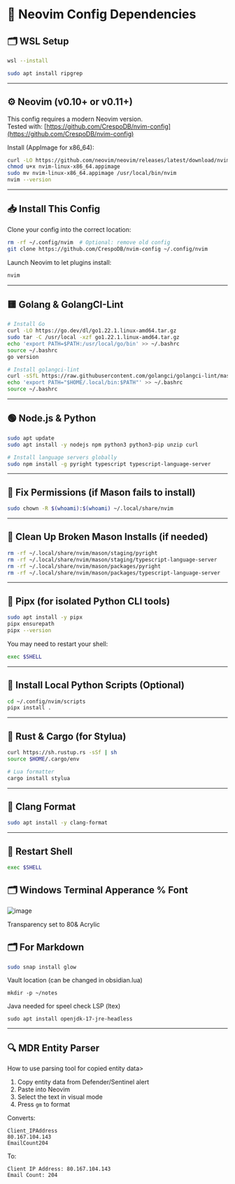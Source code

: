 # 🧱 Neovim Config Dependencies

## 🗂️ WSL Setup

```bash
wsl --install
```
```bash
sudo apt install ripgrep
```
---

## ⚙️ Neovim (v0.10+ or v0.11+)
This config requires a modern Neovim version.  
Tested with: [https://github.com/CrespoDB/nvim-config](https://github.com/CrespoDB/nvim-config)

Install (AppImage for x86_64):

```bash
curl -LO https://github.com/neovim/neovim/releases/latest/download/nvim-linux-x86_64.appimage
chmod u+x nvim-linux-x86_64.appimage
sudo mv nvim-linux-x86_64.appimage /usr/local/bin/nvim
nvim --version
```

---

## 📥 Install This Config

Clone your config into the correct location:

```bash
rm -rf ~/.config/nvim  # Optional: remove old config
git clone https://github.com/CrespoDB/nvim-config ~/.config/nvim
```

Launch Neovim to let plugins install:

```bash
nvim
```

---

## 🟨 Golang & GolangCI-Lint

```bash
# Install Go
curl -LO https://go.dev/dl/go1.22.1.linux-amd64.tar.gz
sudo tar -C /usr/local -xzf go1.22.1.linux-amd64.tar.gz
echo 'export PATH=$PATH:/usr/local/go/bin' >> ~/.bashrc
source ~/.bashrc
go version

# Install golangci-lint
curl -sSfL https://raw.githubusercontent.com/golangci/golangci-lint/master/install.sh | sh -s -- -b ~/.local/bin v1.55.2
echo 'export PATH="$HOME/.local/bin:$PATH"' >> ~/.bashrc
source ~/.bashrc
```

---

## 🟢 Node.js & Python

```bash
sudo apt update
sudo apt install -y nodejs npm python3 python3-pip unzip curl

# Install language servers globally
sudo npm install -g pyright typescript typescript-language-server
```

---

## 🧹 Fix Permissions (if Mason fails to install)

```bash
sudo chown -R $(whoami):$(whoami) ~/.local/share/nvim
```

---

## 🧽 Clean Up Broken Mason Installs (if needed)

```bash
rm -rf ~/.local/share/nvim/mason/staging/pyright
rm -rf ~/.local/share/nvim/mason/staging/typescript-language-server
rm -rf ~/.local/share/nvim/mason/packages/pyright
rm -rf ~/.local/share/nvim/mason/packages/typescript-language-server
```

---

## 🐍 Pipx (for isolated Python CLI tools)

```bash
sudo apt install -y pipx
pipx ensurepath
pipx --version
```

You may need to restart your shell:

```bash
exec $SHELL
```

---

## 🔧 Install Local Python Scripts (Optional)

```bash
cd ~/.config/nvim/scripts
pipx install .
```

---

## 🦀 Rust & Cargo (for Stylua)

```bash
curl https://sh.rustup.rs -sSf | sh
source $HOME/.cargo/env

# Lua formatter
cargo install stylua
```

---

## 🧼 Clang Format

```bash
sudo apt install -y clang-format
```

---

## 🔁 Restart Shell

```bash
exec $SHELL
```

## 🗂️ Windows Terminal Apperance % Font

![image](https://github.com/user-attachments/assets/6ec02e64-08a0-42ab-a0f6-b060e311cb6e)

Transparency set to 80& Acrylic

## 🗂️ For Markdown

```bash
sudo snap install glow
```

Vault location (can  be changed in obsidian.lua)
```
mkdir -p ~/notes
```

Java needed for speel check LSP (ltex)

```
sudo apt install openjdk-17-jre-headless
```

---

## 🔍 MDR Entity Parser

How to use parsing tool for copied entity data>

1. Copy entity data from Defender/Sentinel alert
2. Paste into Neovim
3. Select the text in visual mode
4. Press `gm` to format

Converts:
```
Client_IPAddress
80.167.104.143
EmailCount204
```

To:
```
Client IP Address: 80.167.104.143
Email Count: 204
```

